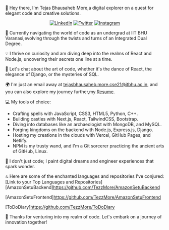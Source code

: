👋 Hey there, I'm Tejas Bhausaheb More,a digital explorer on a quest for elegant code and creative solutions.

<div align="center">

[![LinkedIn](https://img.shields.io/badge/LinkedIn-blue?style=for-the-badge&logo=linkedin&logoColor=white)](https://www.linkedin.com/in/tejas-more-9103ab224/)
[![Twitter](https://img.shields.io/badge/Twitter-blue?style=for-the-badge&logo=twitter&logoColor=white)](https://twitter.com/tejas_more03)
[![Instagram](https://img.shields.io/badge/Instagram-blue?style=for-the-badge&logo=instagram&logoColor=white)](https://www.instagram.com/tejas_more03/)


</div>




🚀 Currently navigating the world of code as an undergrad at IIT BHU Varanasi,evolving through the twists and turns of an Integrated Dual Degree.

💡 I thrive on curiosity and am diving deep into the realms of React and Node.js, uncovering their secrets one line at a time.

💬 Let's chat about the art of code, whether it's the dance of React, the elegance of Django, or the mysteries of SQL.

🌍 I'm just an email away at tejasbhausaheb.more.cse21@itbhu.ac.in, and you can also explore my journey further,my [Resume](https://drive.google.com/file/d/1tQxE-5q7JTYRNhuVOU80PTBM7hdOJbcS/view?usp=sharing).

💻 My tools of choice:
   - Crafting spells with JavaScript, CSS3, HTML5, Python, C++.
   - Building castles with Next.js, React, TailwindCSS, Bootstrap.
   - Diving into databases like an archaeologist with MongoDB, and MySQL.
   - Forging kingdoms on the backend with Node.js, Express.js, Django.
   - Hosting my creations in the clouds with Vercel, GitHub Pages, and Netlify.
   - NPM is my trusty wand, and I'm a Git sorcerer practicing the ancient arts of GitHub, Linux.

🎨 I don't just code; I paint digital dreams and engineer experiences that spark wonder.

🔝 Here are some of the enchanted languages and repositories I've conjured: [Link to your Top Languages and Repositories]
[AmazonSetuBackend]https://github.com/TezzMore/AmazonSetuBackend

[AmazonSetuFrontend]https://github.com/TezzMore/AmazonSetuFrontend

[ToDoDiary]https://github.com/TezzMore/ToDoDiary


🌌 Thanks for venturing into my realm of code. Let's embark on a journey of innovation together!
